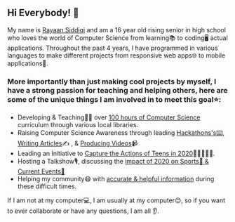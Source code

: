 ## Hi Everybody! 👋
My name is <a href="https://rayaansiddiqi.com">Rayaan Siddiqi</a> and am a 16 year old rising senior in high school who loves the world of Computer Science from learning📚 to coding🖥️ actual applications. Throughout the past 4 years, I have programmed in various languages to make different projects from responsive web apps🌐 to mobile applications📱.

### More importantly than just making cool projects by myself, I have a strong passion for teaching and helping others, here are some of the unique things I am involved in to meet this goal⭐:
- Developing & Teaching👨‍🏫 over <a href = "https://rayaansiddiqi.com/techbytesPage.html">100 hours of Computer Science</a> curriculum through various local libraries.
- Raising Computer Science Awareness through leading <a href="http://www.hackthelib.com">Hackathons's⌨️</a>, <a href="https://medium.com/@rayaan.siddiqi">Writing Articles</a>✍️ , & <a href="https://www.youtube.com/channel/UCaq0udcSpQrX2Ajesf7UGmg/">Producing Videos</a>📹
- Leading an Initiative to <a href="https://thewewerehereproject.org/index.html">Capture the Actions of Teens in 2020</a>🧑🏼‍🤝‍🧑🏼.
- Hosting a Talkshow🎙️, discussing the <a href="https://buzzer2buzzer.com">impact of 2020 on Sports🏀 & Current Events📰</a>
- Helping my community😷 with <a href="https://covid19-state-tracker.herokuapp.com">accurate & helpful information</a> during these difficult times.

If I am not at my computer💻, I am usually at my computer😊, so if you want to ever collaborate or have any questions, I am all 👂.
